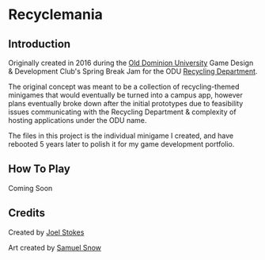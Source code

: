 # Recyclemania
## Introduction

Originally created in 2016 during the [Old Dominion University](https://www.odu.edu/) Game Design & Development Club's Spring Break Jam for the ODU [Recycling Department](https://www.odu.edu/life/sustainable/recycling).

The original concept was meant to be a collection of recycling-themed minigames that would eventually be turned into a campus app, however plans eventually broke down after the initial prototypes due to feasibility issues communicating with the Recycling Department & complexity of hosting applications under the ODU name.

The files in this project is the individual minigame I created, and have rebooted 5 years later to polish it for my game development portfolio.

## How To Play

Coming Soon

## Credits

Created by [Joel Stokes](https://www.linkedin.com/in/joel-stokes-2486536b/)

Art created by [Samuel Snow](https://www.linkedin.com/in/samuel-snow-87120b65/)